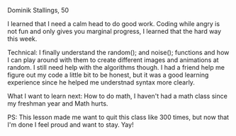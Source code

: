 Dominik Stallings, 50

I learned that I need a calm head to do good work. Coding while angry is not fun and only gives you marginal progress, I learned that the hard way this week.

Technical: I finally understand the random(); and noise(); functions and how I can play around with them to create different images and animations at random. I still need help with the algorithms though. I had a friend help me figure out my code a little bit to be honest, but it was a good learning experience since he helped me understnad syntax more clearly.

What I want to learn next: How to do math, I haven't had a math class since my freshman year and Math hurts.

PS: This lesson made me want to quit this class like 300 times, but now that I'm done I feel proud and want to stay. Yay!
